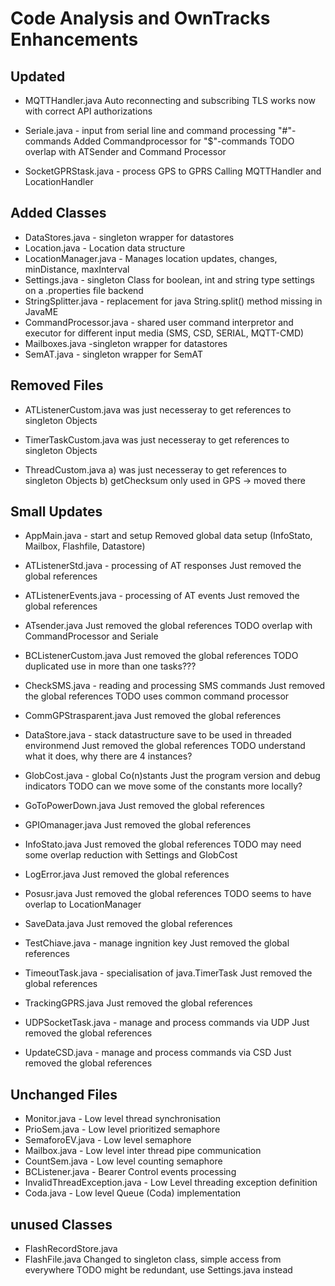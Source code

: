 Code Analysis and OwnTracks Enhancements
========================================

## Updated

* MQTTHandler.java
Auto reconnecting and subscribing
TLS works now with correct API authorizations

* Seriale.java - input from serial line and command processing "#"-commands
Added Commandprocessor for "$"-commands
TODO overlap with ATSender and Command Processor

* SocketGPRStask.java - process GPS to GPRS
Calling MQTTHandler and LocationHandler

## Added Classes
* DataStores.java - singleton wrapper for datastores
* Location.java - Location data structure
* LocationManager.java - Manages location updates, changes, minDistance, maxInterval
* Settings.java - singleton Class for boolean, int and string type settings on a .properties file backend
* StringSplitter.java - replacement for java String.split() method missing in JavaME
* CommandProcessor.java - shared user command interpretor and executor for different input media (SMS, CSD, SERIAL, MQTT-CMD)
* Mailboxes.java -singleton wrapper for datastores
* SemAT.java - singleton wrapper for SemAT

## Removed Files
* ATListenerCustom.java
was just necesseray to get references to singleton Objects

* TimerTaskCustom.java 
was just necesseray to get references to singleton Objects

* ThreadCustom.java
a) was just necesseray to get references to singleton Objects
b) getChecksum only used in GPS -> moved there

## Small Updates

* AppMain.java - start and setup
Removed global data setup (InfoStato, Mailbox, Flashfile, Datastore)

* ATListenerStd.java - processing of AT responses
Just removed the global references

* ATListenerEvents.java - processing of AT events
Just removed the global references

* ATsender.java
Just removed the global references
TODO overlap with CommandProcessor and Seriale

* BCListenerCustom.java
Just removed the global references
TODO duplicated use in more than one tasks???

* CheckSMS.java - reading and processing SMS commands
Just removed the global references
TODO uses common command processor

* CommGPStrasparent.java
Just removed the global references

* DataStore.java - stack datastructure save to be used in threaded environmend
Just removed the global references
TODO understand what it does, why there are 4 instances?


* GlobCost.java - global Co(n)stants
Just the program version and debug indicators
TODO can we move some of the constants more locally?

* GoToPowerDown.java
Just removed the global references

* GPIOmanager.java
Just removed the global references

* InfoStato.java
Just removed the global references
TODO may need some overlap reduction with Settings and GlobCost

* LogError.java 
Just removed the global references

* Posusr.java
Just removed the global references
TODO seems to have overlap to LocationManager

* SaveData.java
Just removed the global references

* TestChiave.java - manage ingnition key 
Just removed the global references

* TimeoutTask.java - specialisation of java.TimerTask
Just removed the global references

* TrackingGPRS.java
Just removed the global references

* UDPSocketTask.java - manage and process commands via UDP
Just removed the global references

* UpdateCSD.java - manage and process commands via CSD
Just removed the global references

## Unchanged Files
* Monitor.java - Low level thread synchronisation
* PrioSem.java - Low level prioritized semaphore
* SemaforoEV.java - Low level semaphore
* Mailbox.java - Low level inter thread pipe communication
* CountSem.java - Low level counting semaphore
* BCListener.java - Bearer Control events processing
* InvalidThreadException.java - Low Level threading exception definition
* Coda.java - Low level Queue (Coda) implementation

## unused Classes
* FlashRecordStore.java
* FlashFile.java
Changed to singleton class, simple access from everywhere
TODO might be redundant, use Settings.java instead

